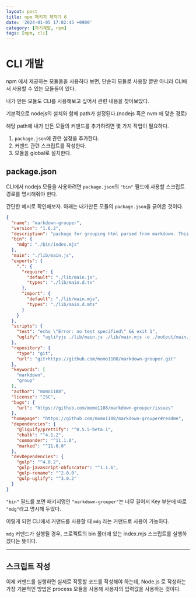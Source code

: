 ```yaml
---
layout: post
title: npm 패키지 제작기 6
date: '2024-01-05 17:02:45 +0900'
category: [자기계발, npm]
tags: [npm, cli]
---
```


# CLI 개발
npm 에서 제공하는 모듈들을 사용하다 보면, 단순히 모듈로 사용할 뿐만 아니라 CLI에서 사용할 수 있는 모듈들이 있다.

내가 만든 모듈도 CLI를 사용해보고 싶어서 관련 내용을 찾아보았다.

기본적으로 nodejs의 설치와 함께 path가 설정된다.(nodejs 혹은 nvm 에 맞춘 경로)

해당 path에 내가 만든 모듈의 커맨드를 추가하려면 몇 가지 작업이 필요하다.

1. `package.json`에 관련 설정을 추가한다.
2. 커맨드 관련 스크립트를 작성한다.
3. 모듈을 global로 설치한다.

## package.json
CLI에서 nodejs 모듈을 사용하려면 `package.json`의 `"bin"` 필드에 사용할 스크립트 경로를 명시해줘야 한다.

간단한 예시로 확인해보자. 아래는 내가만든 모듈의 `package.json`을 긁어온 것이다.

```json
{
  "name": "markdown-grouper",
  "version": "1.6.2",
  "description": "package for grouping html parsed from markdown. This package uses header for grouping. You can set class or id for each group, so you can customize css or etc for each group.",
  "bin": {
    "mdg": "./bin/index.mjs"
  },
  "main": "./lib/main.js",
  "exports": {
    ".": {
      "require": {
        "default": "./lib/main.js",
        "types": "./lib/main.d.ts"
      },
      "import": {
        "default": "./lib/main.mjs",
        "types": "./lib/main.d.mts"
      }
    }
  },
  "scripts": {
    "test": "echo \"Error: no test specified\" && exit 1",
    "uglify": "uglifyjs ./lib/main.js ./lib/main.mjs -o ./output/main.js"
  },
  "repository": {
    "type": "git",
    "url": "git+https://github.com/momo1108/markdown-grouper.git"
  },
  "keywords": [
    "markdown",
    "group"
  ],
  "author": "momo1108",
  "license": "ISC",
  "bugs": {
    "url": "https://github.com/momo1108/markdown-grouper/issues"
  },
  "homepage": "https://github.com/momo1108/markdown-grouper#readme",
  "dependencies": {
    "@liquify/prettify": "^0.5.5-beta.1",
    "chalk": "^4.1.2",
    "commander": "^11.1.0",
    "marked": "^11.0.0"
  },
  "devDependencies": {
    "gulp": "^4.0.2",
    "gulp-javascript-obfuscator": "^1.1.6",
    "gulp-rename": "^2.0.0",
    "gulp-uglify": "^3.0.2"
  }
}

```

`"bin"` 필드를 보면 패키지명인 `"markdown-grouper"`는 너무 길어서 Key 부분에 따로 `"mdg"`라고 명시해 두었다.

이렇게 되면 CLI에서 커맨드를 사용할 때 `mdg` 라는 커맨드로 사용이 가능하다.

`mdg` 커맨드가 실행될 경우, 프로젝트의 bin 폴더에 있는 index.mjs 스크립트를 실행하겠다는 뜻이다.

---

## 스크립트 작성
이제 커맨드를 실행하면 실제로 작동할 코드를 작성해야 하는데, Node.js 로 작성하는 가장 기본적인 방법은 process 모듈을 사용해 사용자의 입력값을 사용하는 것이다.

